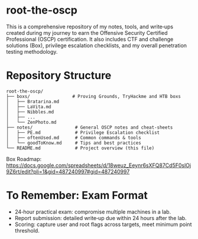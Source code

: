 # root-the-oscp
This is a comprehensive repository of my notes, tools, and write‑ups created during my journey to earn the Offensive Security Certified Professional (OSCP) certification. It also includes CTF and challenge solutions (Box), privilege escalation checklists, and my overall penetration testing methodology.

# Repository Structure
```
root-the-oscp/
├── boxs/                # Proving Grounds, TryHackme and HTB boxs
│   ├── Bratarina.md
│   ├── LaVita.md
│   ├── Nibbles.md
│   ├── ...
│   └── ZenPhoto.md
├── notes/                # General OSCP notes and cheat‑sheets
│   ├── PE.md             # Privilege Escalation checklist
│   ├── oftenUsed.md      # Common commands & tools
│   └── goodToKnow.md     # Tips and best practices
└── README.md             # Project overview (this file)
```
Box Roadmap: https://docs.google.com/spreadsheets/d/18weuz_Eeynr6sXFQ87Cd5F0slOj9Z6rt/edit?pli=1&gid=487240997#gid=487240997

# To Remember: Exam Format

- 24‑hour practical exam: compromise multiple machines in a lab.
- Report submission: detailed write‑up due within 24 hours after the lab.
- Scoring: capture user and root flags across targets, meet minimum point threshold.

